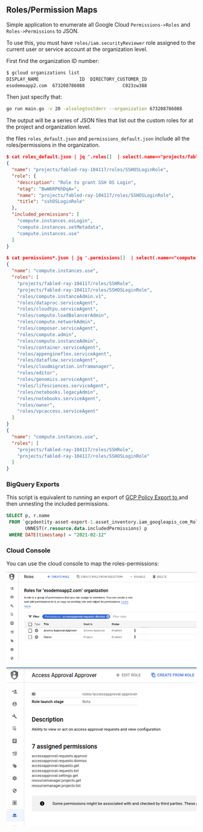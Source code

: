 

## Roles/Permission Maps

Simple application to enumerate all Google Cloud `Permissions->Roles` and `Roles->Permissions` to JSON.

To use this, you must have `roles/iam.securityReviewer` role assigned to the current user or service account at the organization level.

First find the organization ID number:

```bash
$ gcloud organizations list
DISPLAY_NAME               ID  DIRECTORY_CUSTOMER_ID
esodemoapp2.com  673208786088              C023zw388
```

Then just specify that:

```bash
go run main.go -v 20 -alsologtostderr --organization 673208786088
```

The output will be a series of JSON files that list out the custom roles for at the project and organization level.

the files `roles_default.json` and `permissions_default.json` include all the roles/permissions in the organization.



```json
$ cat roles_default.json | jq '.roles[]  | select(.name=="projects/fabled-ray-104117/roles/SSHOSLoginRole")'
{
  "name": "projects/fabled-ray-104117/roles/SSHOSLoginRole",
  "role": {
    "description": "Role to grant SSH OS Login",
    "etag": "BwW6RP6hDqA=",
    "name": "projects/fabled-ray-104117/roles/SSHOSLoginRole",
    "title": "sshOSLoginRole"
  },
  "included_permissions": [
    "compute.instances.osLogin",
    "compute.instances.setMetadata",
    "compute.instances.use"
  ]
}
```

```json
$ cat permissions*.json | jq '.permissions[]  | select(.name=="compute.instances.use")'
{
  "name": "compute.instances.use",
  "roles": [
    "projects/fabled-ray-104117/roles/SSHRole",
    "projects/fabled-ray-104117/roles/SSHOSLoginRole",
    "roles/compute.instanceAdmin.v1",
    "roles/dataproc.serviceAgent",
    "roles/cloudtpu.serviceAgent",
    "roles/compute.loadBalancerAdmin",
    "roles/compute.networkAdmin",
    "roles/composer.serviceAgent",
    "roles/compute.admin",
    "roles/compute.instanceAdmin",
    "roles/container.serviceAgent",
    "roles/appengineflex.serviceAgent",
    "roles/dataflow.serviceAgent",
    "roles/cloudmigration.inframanager",
    "roles/editor",
    "roles/genomics.serviceAgent",
    "roles/lifesciences.serviceAgent",
    "roles/notebooks.legacyAdmin",
    "roles/notebooks.serviceAgent",
    "roles/owner",
    "roles/vpcaccess.serviceAgent"
  ]
}
{
  "name": "compute.instances.use",
  "roles": [
    "projects/fabled-ray-104117/roles/SSHRole",
    "projects/fabled-ray-104117/roles/SSHOSLoginRole"
  ]
}
```

### BigQuery Exports 

This script is equivalent to running an export of [GCP Policy Export to ](https://cloud.google.com/asset-inventory/docs/analyzing-iam-policy-longrunning-bigquery)
and then unnesting the included permissions.

```sql
SELECT p, r.name
 FROM `gcpdentity-asset-export-1.asset_inventory.iam_googleapis_com_Role` r, 
       UNNEST(r.resource.data.includedPermissions) p    
 WHERE DATE(timestamp) = "2021-02-12" 
```

### Cloud Console

You can use the cloud console to map the roles-permissions:

![images/permission_role.png](images/permission_role.png)

![images/role_permission.png](images/role_permission.png)
